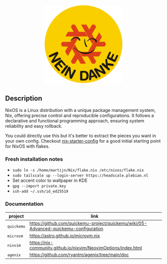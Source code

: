 <h1 align="center">
  <img src="home/assets/logo.svg" alt="nixos" width="250">
</h1>

## Description
NixOS is a Linux distribution with a unique package management system, Nix, offering precise control and reproducible configurations. 
It follows a declarative and functional programming approach, ensuring system reliability and easy rollback.

You could directly use this but it's better to extract the pieces 
you want in your own config. Checkout [nix-starter-config](https://github.com/Misterio77/nix-starter-configs)
for a good initial starting point for NixOS with flakes. 


### Fresh installation notes
- `sudo ln -s /home/martijn/Nix/flake.nix /etc/nixos/flake.nix`
- `sudo tailscale up --login-server https://headscale.plebian.nl`
- Set accent color to wallpaper in KDE
- `gpg --import private.key`
- `ssh-add ~/.ssh/id_ed25519`


### Documentation
| project    | link |
|------------| ---- |
| `quickemu` | https://github.com/quickemu-project/quickemu/wiki/05-Advanced-quickemu-configuration |
| `microvm`  | https://astro.github.io/microvm.nix |
| `nixvim`   | https://nix-community.github.io/nixvim/NeovimOptions/index.html |
| `agenix`   | https://github.com/ryantm/agenix/tree/main/doc |

